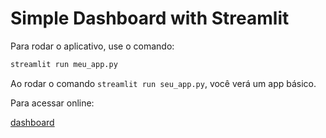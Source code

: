 # Simple Dashboard with Streamlit

Para rodar o aplicativo, use o comando:

```bash
streamlit run meu_app.py
```

Ao rodar o comando `streamlit run seu_app.py`, você verá um app básico.

Para acessar online:

[dashboard](https://simpledashboardst.streamlit.app/)

